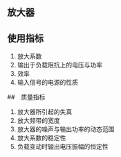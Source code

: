 ## 放大器

## 使用指标

1. 放大系数
2. 输出于负载阻抗上的电压与功率
3. 效率
4. 输入信号的电源的性质

##　质量指标

1. 放大器所引起的失真
2. 放大频带的宽度
3. 放大器的噪声与输出功率的动态范围
4. 放大系数的稳定性
5. 负载变动时输出电压振幅的恒定性